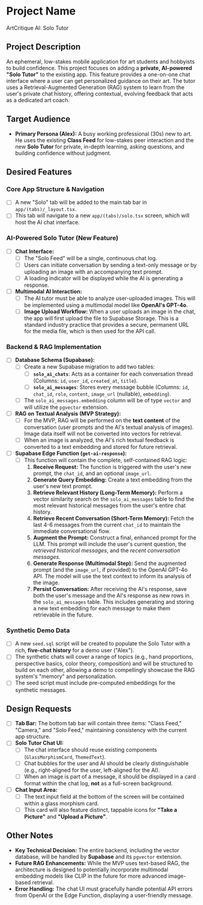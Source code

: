 # Project Name
ArtCritique AI: Solo Tutor

## Project Description
An ephemeral, low-stakes mobile application for art students and hobbyists to build confidence. This project focuses on adding a **private, AI-powered "Solo Tutor"** to the existing app. This feature provides a one-on-one chat interface where a user can get personalized guidance on their art. The tutor uses a Retrieval-Augmented Generation (RAG) system to learn from the user's private chat history, offering contextual, evolving feedback that acts as a dedicated art coach.

## Target Audience
- **Primary Persona (Alex):** A busy working professional (30s) new to art. He uses the existing **Class Feed** for low-stakes peer interaction and the new **Solo Tutor** for private, in-depth learning, asking questions, and building confidence without judgment.

## Desired Features
### Core App Structure & Navigation
- [ ] A new "Solo" tab will be added to the main tab bar in `app/(tabs)/_layout.tsx`.
- [ ] This tab will navigate to a new `app/(tabs)/solo.tsx` screen, which will host the AI chat interface.

### AI-Powered Solo Tutor (New Feature)
- [ ] **Chat Interface:**
    - [ ] The "Solo Feed" will be a single, continuous chat log.
    - [ ] Users can initiate conversation by sending a text-only message or by uploading an image with an accompanying text prompt.
    - [ ] A loading indicator will be displayed while the AI is generating a response.
- [ ] **Multimodal AI Interaction:**
    - [ ] The AI tutor must be able to analyze user-uploaded images. This will be implemented using a multimodal model like **OpenAI's GPT-4o**.
    - [ ] **Image Upload Workflow:** When a user uploads an image in the chat, the app will first upload the file to Supabase Storage. This is a standard industry practice that provides a secure, permanent URL for the media file, which is then used for the API call.

### Backend & RAG Implementation
- [ ] **Database Schema (Supabase):**
    - [ ] Create a new Supabase migration to add two tables:
        - [ ] **`solo_ai_chats`**: Acts as a container for each conversation thread (Columns: `id`, `user_id`, `created_at`, `title`).
        - [ ] **`solo_ai_messages`**: Stores every message bubble (Columns: `id`, `chat_id`, `role`, `content`, `image_url` (nullable), `embedding`).
    - [ ] The `solo_ai_messages.embedding` column will be of type `vector` and will utilize the `pgvector` extension.
- [ ] **RAG on Textual Analysis (MVP Strategy):**
    - [ ] For the MVP, RAG will be performed on the **text content** of the conversation (user prompts and the AI's textual analysis of images). Image data itself will not be converted into vectors for retrieval.
    - [ ] When an image is analyzed, the AI's rich textual feedback is converted to a text embedding and stored for future retrieval.
- [ ] **Supabase Edge Function (`get-ai-response`):**
    - [ ] This function will contain the complete, self-contained RAG logic:
        1.  **Receive Request:** The function is triggered with the user's new prompt, the `chat_id`, and an optional `image_url`.
        2.  **Generate Query Embedding:** Create a text embedding from the user's new text prompt.
        3.  **Retrieve Relevant History (Long-Term Memory):** Perform a vector similarity search on the `solo_ai_messages` table to find the most relevant historical messages from the user's entire chat history.
        4.  **Retrieve Recent Conversation (Short-Term Memory):** Fetch the last 4-6 messages from the current `chat_id` to maintain the immediate conversational flow.
        5.  **Augment the Prompt:** Construct a final, enhanced prompt for the LLM. This prompt will include the user's current question, the *retrieved historical messages*, and the *recent conversation messages*.
        6.  **Generate Response (Multimodal Step):** Send the augmented prompt (and the `image_url`, if provided) to the OpenAI GPT-4o API. The model will use the text context to inform its analysis of the image.
        7.  **Persist Conversation:** After receiving the AI's response, save both the user's message and the AI's response as new rows in the `solo_ai_messages` table. This includes generating and storing a new text embedding for each message to make them retrievable in the future.

### Synthetic Demo Data
- [ ] A new `seed.sql` script will be created to populate the Solo Tutor with a rich, **five-chat history** for a demo user ("Alex").
- [ ] The synthetic chats will cover a range of topics (e.g., hand proportions, perspective basics, color theory, composition) and will be structured to build on each other, allowing a demo to compellingly showcase the RAG system's "memory" and personalization.
- [ ] The seed script must include pre-computed embeddings for the synthetic messages.

## Design Requests
- [ ] **Tab Bar:** The bottom tab bar will contain three items: "Class Feed," "Camera," and "Solo Feed," maintaining consistency with the current app structure.
- [ ] **Solo Tutor Chat UI:**
    - [ ] The chat interface should reuse existing components (`GlassMorphismCard`, `ThemedText`).
    - [ ] Chat bubbles for the user and AI should be clearly distinguishable (e.g., right-aligned for the user, left-aligned for the AI).
    - [ ] When an image is part of a message, it should be displayed in a card format within the chat log, **not** as a full-screen background.
- [ ] **Chat Input Area:**
    - [ ] The text input field at the bottom of the screen will be contained within a glass morphism card.
    - [ ] This card will also feature distinct, tappable icons for **"Take a Picture"** and **"Upload a Picture"**.

## Other Notes
- **Key Technical Decision:** The entire backend, including the vector database, will be handled by **Supabase** and its `pgvector` extension.
- **Future RAG Enhancements:** While the MVP uses text-based RAG, the architecture is designed to potentially incorporate multimodal embedding models like CLIP in the future for more advanced image-based retrieval.
- **Error Handling:** The chat UI must gracefully handle potential API errors from OpenAI or the Edge Function, displaying a user-friendly message.